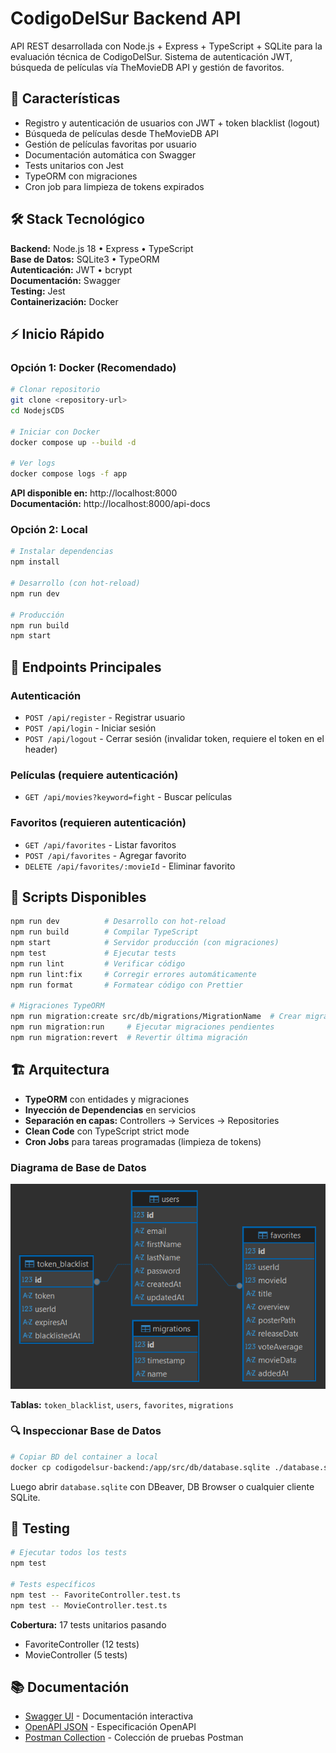 # CodigoDelSur Backend API

API REST desarrollada con Node.js + Express + TypeScript + SQLite para la evaluación técnica de CodigoDelSur. Sistema de autenticación JWT, búsqueda de películas vía TheMovieDB API y gestión de favoritos.

## 🚀 Características

- Registro y autenticación de usuarios con JWT + token blacklist (logout)
- Búsqueda de películas desde TheMovieDB API
- Gestión de películas favoritas por usuario
- Documentación automática con Swagger
- Tests unitarios con Jest
- TypeORM con migraciones
- Cron job para limpieza de tokens expirados

## 🛠 Stack Tecnológico

**Backend:** Node.js 18 • Express • TypeScript  
**Base de Datos:** SQLite3 • TypeORM  
**Autenticación:** JWT • bcrypt  
**Documentación:** Swagger  
**Testing:** Jest  
**Containerización:** Docker

## ⚡ Inicio Rápido

### Opción 1: Docker (Recomendado)

```bash
# Clonar repositorio
git clone <repository-url>
cd NodejsCDS

# Iniciar con Docker
docker compose up --build -d

# Ver logs
docker compose logs -f app
```

**API disponible en:** http://localhost:8000  
**Documentación:** http://localhost:8000/api-docs

### Opción 2: Local

```bash
# Instalar dependencias
npm install

# Desarrollo (con hot-reload)
npm run dev

# Producción
npm run build
npm start
```

## 📡 Endpoints Principales

### Autenticación
- `POST /api/register` - Registrar usuario
- `POST /api/login` - Iniciar sesión
- `POST /api/logout` - Cerrar sesión (invalidar token, requiere el token en el header)

### Películas (requiere autenticación)
- `GET /api/movies?keyword=fight` - Buscar películas

### Favoritos (requieren autenticación)
- `GET /api/favorites` - Listar favoritos
- `POST /api/favorites` - Agregar favorito
- `DELETE /api/favorites/:movieId` - Eliminar favorito

## 🧰 Scripts Disponibles

```bash
npm run dev          # Desarrollo con hot-reload
npm run build        # Compilar TypeScript
npm start            # Servidor producción (con migraciones)
npm test             # Ejecutar tests
npm run lint         # Verificar código
npm run lint:fix     # Corregir errores automáticamente
npm run format       # Formatear código con Prettier

# Migraciones TypeORM
npm run migration:create src/db/migrations/MigrationName  # Crear migración
npm run migration:run     # Ejecutar migraciones pendientes
npm run migration:revert  # Revertir última migración
```

## 🏗 Arquitectura

- **TypeORM** con entidades y migraciones
- **Inyección de Dependencias** en servicios
- **Separación en capas:** Controllers → Services → Repositories
- **Clean Code** con TypeScript strict mode
- **Cron Jobs** para tareas programadas (limpieza de tokens)

### Diagrama de Base de Datos

![Database Diagram](images/database-diagram.png)

**Tablas:** `token_blacklist`, `users`, `favorites`, `migrations`

### 🔍 Inspeccionar Base de Datos

```bash
# Copiar BD del container a local
docker cp codigodelsur-backend:/app/src/db/database.sqlite ./database.sqlite
```

Luego abrir `database.sqlite` con DBeaver, DB Browser o cualquier cliente SQLite.

## 🧪 Testing

```bash
# Ejecutar todos los tests
npm test

# Tests específicos
npm test -- FavoriteController.test.ts
npm test -- MovieController.test.ts
```

**Cobertura:** 17 tests unitarios pasando
- FavoriteController (12 tests)
- MovieController (5 tests)

## 📚 Documentación

- [Swagger UI](http://localhost:8000/api-docs) - Documentación interactiva
- [OpenAPI JSON](http://localhost:8000/api-docs.json) - Especificación OpenAPI
- [Postman Collection](postman_collection.json) - Colección de pruebas Postman
